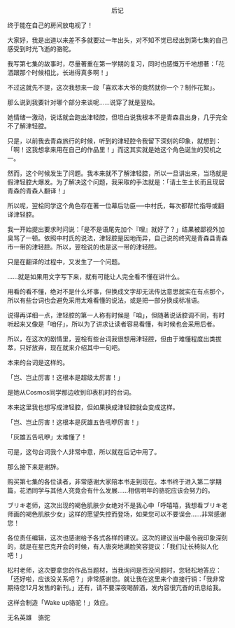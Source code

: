 <p align="center">后记</p>

终于能在自己的房间放电视了！

大家好，我是出道以来差不多就要过一年出头，对不知不觉已经出到第七集的自己感受到时光飞逝的骆驼。

我写第七集的故事时，尽量著重在第一学期的复习，同时也感慨万千地想著：「花洒跟那个时候相比，长进得真多啊！」

不过这就先不提，这次我想来一段「喜欢本大爷的竟然就你一个？制作花絮」。

那么说到我要针对哪个部分来谈呢……说穿了就是翌桧。

她情绪一激动，说话就会跑出津轻腔，但坦白说我根本不是青森县出身，几乎完全不了解津轻腔。

只是，以前我去青森旅行的时候，听到的津轻腔令我留下深刻的印象，就想到：「啊！这我想拿来用在自己的作品里！」而这其实就是她这个角色诞生的契机之一。

然而，这个时候发生了问题。我本来就不了解津轻腔，所以一旦讲出来，当场就是假津轻腔大爆发。为了解决这个问题，我采取的手法就是：「请土生土长而且现居青森的青森人翻译！」

所以呢，翌桧同学这个角色存在著一位幕后功臣──中村氏，每次都帮忙指导或翻译津轻腔。

我一开始提出要求时问说：「是不是语尾先加个『哩』就好了？」结果被鄙视外加臭骂了一顿。依照中村氏的说法，津轻腔是因地而异，自己说的终究是青森县青森市一带的津轻腔。所以，翌桧说的也是这一带的津轻腔。

只是在翻译的过程中，又发生了一个问题。

……就是如果用文字写下来，就有可能让人完全看不懂在讲什么。

用看的看不懂，绝对不是什么坏事，但换成文字却无法传达意思就实在有点那个，所以有些台词也会避免采用太难看懂的说法，或是把一部分换成标准语。

说得再详细一点，津轻腔的第一人称有时候是「咱」，但随著说话腔调不同，有时听起来又像是「咱仔」，所以为了讲求让读者容易看懂，有时候也会采用后者。

所以，在这次的剧情里，翌桧有些台词我很想用津轻腔，但由于难懂程度出类拔萃，只好放弃，现在就来介绍其中一句吧。

本来的台词是这样的。

「岂、岂止厉害！这根本是超级太厉害！」

是她从Cosmos同学那边收到印表机时的台词。

本来这里我也想写成津轻腔，但如果换成津轻腔就会变成这样。

「岂、岂止厉害！这根本是灰雄五告吼咿厉害！」

「灰雄五告吼咿」太难懂了！

可是，这句台词我个人非常中意，所以就在后记中用了。

那么接下来是谢辞。

购买第七集的各位读者，非常感谢大家陪本书走到现在。本书终于进入第二学期篇，花洒同学与其他人究竟会有什么发展……相信明年的骆驼应该会努力的。

ブリキ老师，这次出现的褐色肌肤少女绝对不是我心中「呼嘻嘻，我想看ブリキ老师画的褐色肌肤少女」这样的愿望失控而登场，如果您可以不要误会……非常感谢您！

各位责任编辑，这次也感谢给予各式各样的建议。这次的建议当中最令我印象深刻的，就是在星巴克开会的时候，有人唐突地满脸笑容提议：「我们让长椅拟人化吧！」

松村老师，这次要拿您的作品当题材，当我询问是否没问题时，您轻松地答应：「还好啦，应该没关系吧？」非常感谢您。就让我在这里来个直接行销：「我非常期待您12月发售的新刊。」还有，请不要深夜喝醉酒，发内容很亢奋的讯息给我。

这样会制造「Wake up骆驼！」效应。

无名英雄　骆驼

